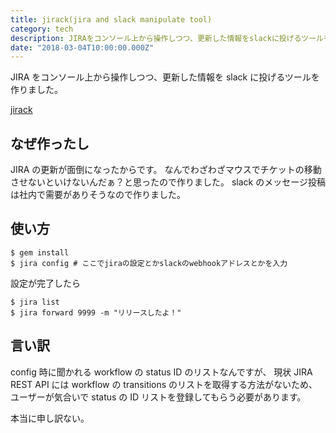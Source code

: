 ```yaml
---
title: jirack(jira and slack manipulate tool)
category: tech
description: JIRAをコンソール上から操作しつつ、更新した情報をslackに投げるツールを作りました。
date: "2018-03-04T10:00:00.000Z"
---
```


JIRA をコンソール上から操作しつつ、更新した情報を slack に投げるツールを作りました。

[jirack](https://github.com/rhythm191/jirack)

## なぜ作ったし

JIRA の更新が面倒になったからです。
なんでわざわざマウスでチケットの移動させないといけないんだぁ？と思ったので作りました。
slack のメッセージ投稿は社内で需要がありそうなので作りました。

## 使い方

    $ gem install
    $ jira config # ここでjiraの設定とかslackのwebhookアドレスとかを入力

設定が完了したら

    $ jira list
    $ jira forward 9999 -m "リリースしたよ！"

## 言い訳

config 時に聞かれる workflow の status ID のリストなんですが、
現状 JIRA REST API には workflow の transitions のリストを取得する方法がないため、
ユーザーが気合いで status の ID リストを登録してもらう必要があります。

本当に申し訳ない。
